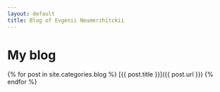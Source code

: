 ```yaml
---
layout: default
title: Blog of Evgenii Neumerzhitckii
---
```


# My blog

{% for post in site.categories.blog %}
  [{{ post.title }}]({{ post.url }})
{% endfor %}